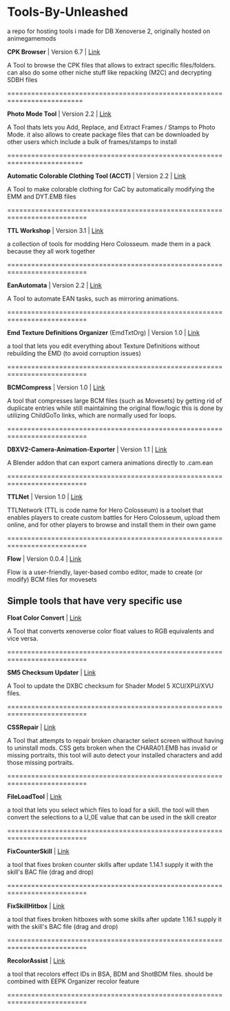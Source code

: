 # Tools-By-Unleashed
a repo for hosting tools i made for DB Xenoverse 2, originally hosted on animegamemods


**CPK Browser** | Version 6.7 | [Link](https://mega.nz/file/goYXCYhA#9MyB_Dg77iSZeDSmmPp6cw37n63NzHr3BCuOS0w7EYc "Link")

A Tool to browse the CPK files that allows to extract specific files/folders.
can also do some other niche stuff like repacking (M2C) and decrypting SDBH files

=========================================================================

**Photo Mode Tool** | Version 2.2 | [Link](https://mega.nz/file/04xRVaiR#qWG6sr_uq44vErlpIkLhrnMsyBc5-Ya-3OsDxAHuxaI "Link")

A Tool thats lets you Add, Replace, and Extract Frames / Stamps to Photo Mode.
it also allows to create package files that can be downloaded by other users which include a bulk of frames/stamps to install

=========================================================================

**Automatic Colorable Clothing Tool (ACCT)** | Version 2.2 | [Link](https://mega.nz/file/xhhhTBpJ#mGFEQUwSOJq0saWRvGyHkZJq9P1zmOPxcydlps3EU7E "Link")

A Tool to make colorable clothing for CaC by automatically modifying the EMM and DYT.EMB files 

==========================================================================

**TTL Workshop** | Version 3.1 | [Link](https://mega.nz/file/JlwQ0BZD#HwsBavSq9Y8wShUnXuOkL8eu3p29_ppWAiHVzjMXUH4 "Link")

a collection of tools for modding Hero Colosseum. made them in a pack because they all work together

==========================================================================

**EanAutomata** | Version 2.2 | [Link](https://mega.nz/file/s14w2RCb#ldJ7YUpL7eHIp7Dq8m1Ed7ErVG1yu7lYGD2sLUT1lYw "Link")

A Tool to automate EAN tasks, such as mirroring animations.

==========================================================================

**Emd Texture Definitions Organizer** (EmdTxtOrg) | Version 1.0 | [Link](https://mega.nz/file/8kAFDKha#M-JRT4_jipwirUl-dYjizRnJAHizx0IA58ygEF7G7hU "Link")

a tool that lets you edit everything about Texture Definitions without rebuilding the EMD (to avoid corruption issues)

==========================================================================

**BCMCompress** | Version 1.0 | [Link](https://mega.nz/file/MshAAJZA#PxGIYp6VSHXJmUYIoe7nRt_x6MDZacO7w7qdOt2MAEE "Link")

A tool that compresses large BCM files (such as Movesets) by getting rid of duplicate entries while still maintaining the original flow/logic
this is done by utilizing ChildGoTo links, which are normally used for loops.

==========================================================================

**DBXV2-Camera-Animation-Exporter** | Version 1.1 | [Link](https://mega.nz/file/M0wClDzK#6hyZnV6-OOs5H1dR_yl-Dn8IUyAL1b7H0JldhTvrl98 "Link")

A Blender addon that can export camera animations directly to .cam.ean 

==========================================================================


**TTLNet** | Version 1.0 | [Link](https://mega.nz/file/cpBHiSRR#msNuLqrVj_G5il4sJenTdKbJxrDIhz-XzS-oAwMTIMY "Link")

TTLNetwork (TTL is code name for Hero Colosseum) is a toolset that enables players to create custom battles for Hero Colosseum, upload them online, and for other players to browse and install them in their own game

==========================================================================



**Flow** | Version 0.0.4 | [Link](https://mega.nz/file/I15CEAQC#FpGAC2XijK8Zmf-LixxxlVnDHR-LbrjGQN41PLojU2E "Link")

Flow is a user-friendly, layer-based combo editor, made to create (or modify) BCM files for movesets


## Simple tools that have very specific use


**Float Color Convert** | [Link](https://mega.nz/file/l8RSSYbR#bUai0JlVTwPr-_Kg4_U-R9G742X-dKMIqnFDZqFD0t0 "Link")

A Tool that converts xenoverse color float values to RGB equivalents and vice versa.

==========================================================================


**SM5 Checksum Updater** | [Link](https://mega.nz/file/c0YWHagK#5_Ovt9xdcwA5Riu5oV0CgESOW0cVA0kdhXsHj1NesuI "Link")

A Tool to update the DXBC checksum for Shader Model 5 XCU/XPU/XVU files.

==========================================================================

**CSSRepair** | [Link](https://mega.nz/#!JhBGkaKZ!HC1WYJb5AWehEkerEM3zXfpZJtuHbX3jx-yS8zGz9DU "Link")

A Tool that attempts to repair broken character select screen without having to uninstall mods. CSS gets broken when the CHARA01.EMB has invalid or missing portraits, this tool will auto detect your installed characters and add those missing portraits.

==========================================================================

**FileLoadTool** | [Link](https://mega.nz/file/F0wBWb7K#zX5WwzuX1bT-bkXetMkGtOULgAqTKuAdJb7E8KCx-Pg "Link")

a tool that lets you select which files to load for a skill. the tool will then convert the selections to a U_0E value that can be used in the skill creator

==========================================================================

**FixCounterSkill** | [Link](https://mega.nz/file/Bk41VLAI#ZWn2x9Apj1lxcZ5QeDrcaa5VxsESFB_rRyUr7ZmQ_JE "Link")

a tool that fixes broken counter skills after update 1.14.1
supply it with the skill's BAC file (drag and drop)

==========================================================================

**FixSkillHitbox** | [Link](https://mega.nz/file/9hgWHToS#e5tNdXgvKQYpKiU-UHw2HRqAFiTEOML7n-WFDlz16sU "Link")

a tool that fixes broken hitboxes with some skills after update 1.16.1
supply it with the skill's BAC file (drag and drop)

==========================================================================

**RecolorAssist**  | [Link](https://mega.nz/file/E05ySbaT#y76xsjCCvGUKLhEXcvkg7ztI1Jp0JNK4fQ_9Y9e3wQQ "Link")


a tool that recolors effect IDs in BSA, BDM and ShotBDM files. should be combined with EEPK Organizer recolor feature 

==========================================================================
